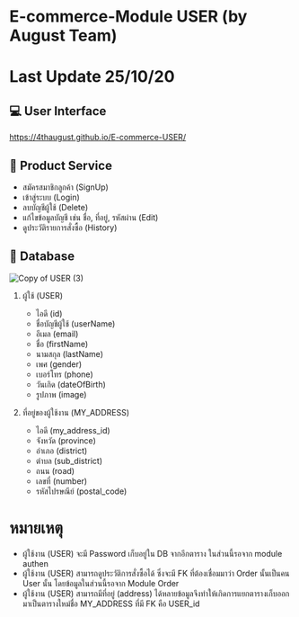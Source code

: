 # E-commerce-Module USER (by August Team)

# Last Update 25/10/20

## :computer: User Interface 
https://4thaugust.github.io/E-commerce-USER/
## :wrench: Product Service 
-   สมัครสมาชิกลูกค้า (SignUp)
-   เข้าสู่ระบบ (Login)
-   ลบบัญชีผู้ใช้ (Delete)
-   แก้ไขข้อมูลบัญชี เช่น ชื่อ, ที่อยู่, รหัสผ่าน (Edit)
-   ดูประวัติรายการสั่งซื้อ (History)


## :page_with_curl: Database 

![Copy of USER (3)](https://user-images.githubusercontent.com/41178248/97113442-f0b74d80-171c-11eb-97f3-0aa7c91a6ac2.png)



1. ผู้ใช้ (USER)
   * ไอดี (id)
   * ชื่อบัญชีผู้ใช้ (userName)
   * อีเมล (email)
   * ชื่อ (firstName)
   * นามสกุล (lastName)
   * เพศ (gender)
   * เบอร์โทร (phone)
   * วันเกิด (dateOfBirth)
   * รูปภาพ (image)
   
2. ที่อยู่ของผู้ใช้งาน (MY_ADDRESS)
   * ไอดี (my_address_id)
   * จังหวัด (province)
   * อำเภอ (district)
   * ตำบล (sub_district)
   * ถนน (road)
   * เลขที่ (number)
   * รหัสไปรษณีย์ (postal_code)
   

   
# หมายเหตุ 
- ผู้ใช้งาน (USER) จะมี Password เก็บอยู่ใน DB จากอีกตาราง ในส่วนนี้รอจาก module authen
- ผู้ใช้งาน (USER) สามารถดูประวัติการสั่งซื้อได้ ซึ่งจะมี FK ที่ต้องเชื่อมมาว่า Order นั้นเป็นคน User นั้น โดยข้อมูลในส่วนนี้รอจาก Module Order         
- ผู้ใช้งาน (USER) สามารถมีที่อยู่ (address) ได้หลายข้อมูลจึงทำให้เกิดการแยกตารางเก็บออกมาเป็นตารางใหม่ชื่อ MY_ADDRESS ที่มี FK คือ USER_id
